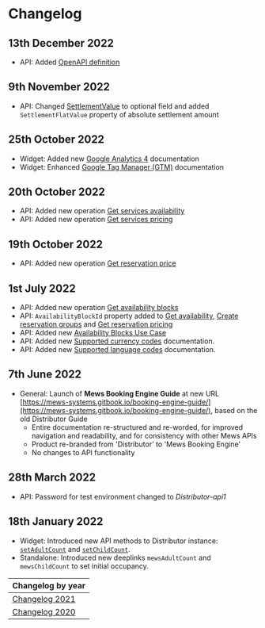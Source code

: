 # Changelog

## 13th December 2022
* API: Added [OpenAPI definition](../booking-engine-api/README.md#openapi-definition)

## 9th November 2022
* API: Changed [SettlementValue](../booking-engine-api/operations/hotels.md#rate-group) to optional field and added `SettlementFlatValue` property of absolute settlement amount

## 25th October 2022
* Widget: Added new [Google Analytics 4](../booking-engine-widget/integrations/google-triggers-reference.md#google-analytics-4-ga4-events) documentation
* Widget: Enhanced [Google Tag Manager (GTM)](../booking-engine-widget/integrations/google-tag-manager.md#google-tag-manager-gtm) documentation

## 20th October 2022

* API: Added new operation [Get services availability](../booking-engine-api/operations/services.md#get-services-availability)
* API: Added new operation [Get services pricing](../booking-engine-api/operations/services.md#get-services-pricing)

## 19th October 2022

* API: Added new operation [Get reservation price](../booking-engine-api/operations/reservations.md#get-reservation-price)

## 1st July 2022

* API: Added new operation [Get availability blocks](../booking-engine-api/operations/availability-blocks.md#get-availability-blocks)
* API: `AvailabilityBlockId` property added to [Get availability](../booking-engine-api/operations/hotels.md#get-availability), [Create reservation groups](../booking-engine-api/operations/reservation-groups.md#create-reservation-groups) and [Get reservation pricing](../booking-engine-api/operations/reservations.md#get-reservation-pricing)
* API: Added new [Availability Blocks Use Case](../booking-engine-api/use-cases/availability-blocks.md)
* API: Added new [Supported currency codes](../booking-engine-api/guidelines/supported-currency-codes.md) documentation.
* API: Added new [Supported language codes](../booking-engine-api/guidelines/supported-language-codes.md) documentation.

## 7th June 2022

* General: Launch of __Mews Booking Engine Guide__ at new URL [https://mews-systems.gitbook.io/booking-engine-guide/](https://mews-systems.gitbook.io/booking-engine-guide/), based on the old Distributor Guide
  * Entire documentation re-structured and re-worded, for improved navigation and readability, and for consistency with other Mews APIs
  * Product re-branded from 'Distributor' to 'Mews Booking Engine'
  * No changes to API functionality

## 28th March 2022

* API: Password for test environment changed to _Distributor-api1_

## 18th January 2022

* Widget: Introduced new API methods to Distributor instance: [`setAdultCount`](../booking-engine-widget/reference.md) and [`setChildCount`](../booking-engine-widget/reference.md).
* Standalone: Introduced new deeplinks `mewsAdultCount` and `mewsChildCount` to set initial occupancy.

| Changelog by year |
| :-- |
| [Changelog 2021](changelog2021.md) |
| [Changelog 2020](changelog2020.md) |
